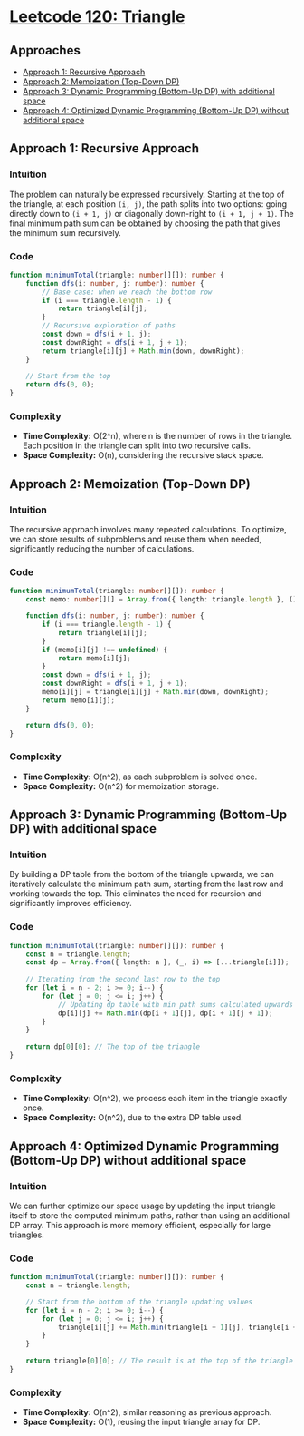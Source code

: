 # [Leetcode 120: Triangle](https://leetcode.com/problems/triangle/)

## Approaches
- [Approach 1: Recursive Approach](#approach-1)
- [Approach 2: Memoization (Top-Down DP)](#approach-2)
- [Approach 3: Dynamic Programming (Bottom-Up DP) with additional space](#approach-3)
- [Approach 4: Optimized Dynamic Programming (Bottom-Up DP) without additional space](#approach-4)

## Approach 1: Recursive Approach

### Intuition
The problem can naturally be expressed recursively. Starting at the top of the triangle, at each position `(i, j)`, the path splits into two options: going directly down to `(i + 1, j)` or diagonally down-right to `(i + 1, j + 1)`. The final minimum path sum can be obtained by choosing the path that gives the minimum sum recursively.

### Code
```typescript
function minimumTotal(triangle: number[][]): number {
    function dfs(i: number, j: number): number {
        // Base case: when we reach the bottom row
        if (i === triangle.length - 1) {
            return triangle[i][j];
        }
        // Recursive exploration of paths
        const down = dfs(i + 1, j);
        const downRight = dfs(i + 1, j + 1);
        return triangle[i][j] + Math.min(down, downRight);
    }
    
    // Start from the top
    return dfs(0, 0);
}
```

### Complexity
- **Time Complexity:** O(2^n), where n is the number of rows in the triangle. Each position in the triangle can split into two recursive calls.
- **Space Complexity:** O(n), considering the recursive stack space.

## Approach 2: Memoization (Top-Down DP)

### Intuition
The recursive approach involves many repeated calculations. To optimize, we can store results of subproblems and reuse them when needed, significantly reducing the number of calculations.

### Code
```typescript
function minimumTotal(triangle: number[][]): number {
    const memo: number[][] = Array.from({ length: triangle.length }, () => new Array(triangle.length).fill(undefined));

    function dfs(i: number, j: number): number {
        if (i === triangle.length - 1) {
            return triangle[i][j];
        }
        if (memo[i][j] !== undefined) {
            return memo[i][j];
        }
        const down = dfs(i + 1, j);
        const downRight = dfs(i + 1, j + 1);
        memo[i][j] = triangle[i][j] + Math.min(down, downRight);
        return memo[i][j];
    }

    return dfs(0, 0);
}
```

### Complexity
- **Time Complexity:** O(n^2), as each subproblem is solved once.
- **Space Complexity:** O(n^2) for memoization storage.

## Approach 3: Dynamic Programming (Bottom-Up DP) with additional space

### Intuition
By building a DP table from the bottom of the triangle upwards, we can iteratively calculate the minimum path sum, starting from the last row and working towards the top. This eliminates the need for recursion and significantly improves efficiency.

### Code
```typescript
function minimumTotal(triangle: number[][]): number {
    const n = triangle.length;
    const dp = Array.from({ length: n }, (_, i) => [...triangle[i]]);
    
    // Iterating from the second last row to the top
    for (let i = n - 2; i >= 0; i--) {
        for (let j = 0; j <= i; j++) {
            // Updating dp table with min path sums calculated upwards
            dp[i][j] += Math.min(dp[i + 1][j], dp[i + 1][j + 1]);
        }
    }
    
    return dp[0][0]; // The top of the triangle
}
```

### Complexity
- **Time Complexity:** O(n^2), we process each item in the triangle exactly once.
- **Space Complexity:** O(n^2), due to the extra DP table used.

## Approach 4: Optimized Dynamic Programming (Bottom-Up DP) without additional space

### Intuition
We can further optimize our space usage by updating the input triangle itself to store the computed minimum paths, rather than using an additional DP array. This approach is more memory efficient, especially for large triangles.

### Code
```typescript
function minimumTotal(triangle: number[][]): number {
    const n = triangle.length;

    // Start from the bottom of the triangle updating values
    for (let i = n - 2; i >= 0; i--) {
        for (let j = 0; j <= i; j++) {
            triangle[i][j] += Math.min(triangle[i + 1][j], triangle[i + 1][j + 1]);
        }
    }
    
    return triangle[0][0]; // The result is at the top of the triangle
}
```

### Complexity
- **Time Complexity:** O(n^2), similar reasoning as previous approach.
- **Space Complexity:** O(1), reusing the input triangle array for DP.

